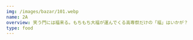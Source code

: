 ```yaml
---
img: /images/bazar/101.webp
name: 2A
overview: 笑う門には福来る。もちもち大福が運んでくる高専祭だけの「福」はいかが？
type: food
---
```

